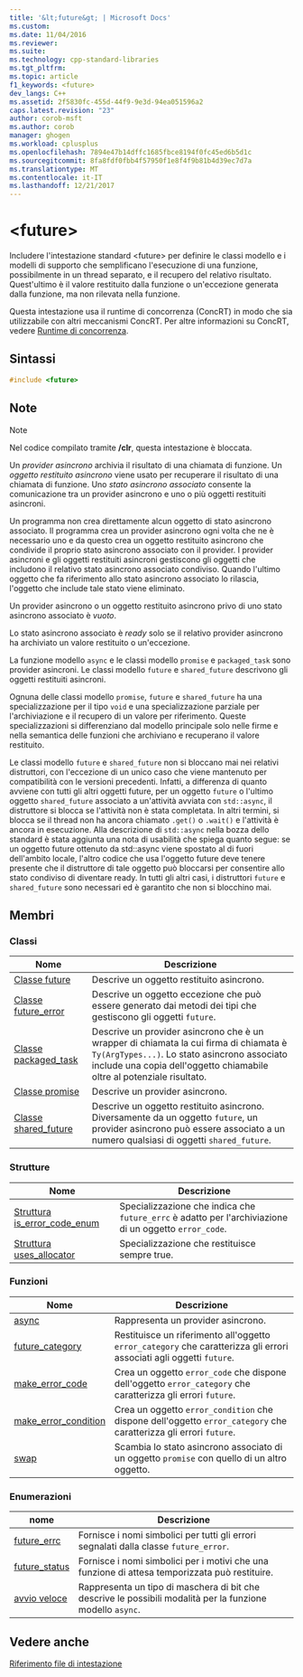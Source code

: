 ```yaml
---
title: '&lt;future&gt; | Microsoft Docs'
ms.custom: 
ms.date: 11/04/2016
ms.reviewer: 
ms.suite: 
ms.technology: cpp-standard-libraries
ms.tgt_pltfrm: 
ms.topic: article
f1_keywords: <future>
dev_langs: C++
ms.assetid: 2f5830fc-455d-44f9-9e3d-94ea051596a2
caps.latest.revision: "23"
author: corob-msft
ms.author: corob
manager: ghogen
ms.workload: cplusplus
ms.openlocfilehash: 7894e47b14dffc1685fbce8194f0fc45ed6b5d1c
ms.sourcegitcommit: 8fa8fdf0fbb4f57950f1e8f4f9b81b4d39ec7d7a
ms.translationtype: MT
ms.contentlocale: it-IT
ms.lasthandoff: 12/21/2017
---
```

# <a name="ltfuturegt"></a>&lt;future&gt;
Includere l'intestazione standard \<future> per definire le classi modello e i modelli di supporto che semplificano l'esecuzione di una funzione, possibilmente in un thread separato, e il recupero del relativo risultato. Quest'ultimo è il valore restituito dalla funzione o un'eccezione generata dalla funzione, ma non rilevata nella funzione.  
  
 Questa intestazione usa il runtime di concorrenza (ConcRT) in modo che sia utilizzabile con altri meccanismi ConcRT. Per altre informazioni su ConcRT, vedere [Runtime di concorrenza](../parallel/concrt/concurrency-runtime.md).  
  
## <a name="syntax"></a>Sintassi  
  
```cpp  
#include <future>  
```  
  
## <a name="remarks"></a>Note  
  
> [!NOTE]
>  Nel codice compilato tramite **/clr**, questa intestazione è bloccata.  
  
 Un *provider asincrono* archivia il risultato di una chiamata di funzione. Un *oggetto restituito asincrono* viene usato per recuperare il risultato di una chiamata di funzione. Uno *stato asincrono associato* consente la comunicazione tra un provider asincrono e uno o più oggetti restituiti asincroni.  
  
 Un programma non crea direttamente alcun oggetto di stato asincrono associato. Il programma crea un provider asincrono ogni volta che ne è necessario uno e da questo crea un oggetto restituito asincrono che condivide il proprio stato asincrono associato con il provider. I provider asincroni e gli oggetti restituiti asincroni gestiscono gli oggetti che includono il relativo stato asincrono associato condiviso. Quando l'ultimo oggetto che fa riferimento allo stato asincrono associato lo rilascia, l'oggetto che include tale stato viene eliminato.  
  
 Un provider asincrono o un oggetto restituito asincrono privo di uno stato asincrono associato è *vuoto*.  
  
 Lo stato asincrono associato è *ready* solo se il relativo provider asincrono ha archiviato un valore restituito o un'eccezione.  
  
 La funzione modello `async` e le classi modello `promise` e `packaged_task` sono provider asincroni. Le classi modello `future` e `shared_future` descrivono gli oggetti restituiti asincroni.  
  
 Ognuna delle classi modello `promise`, `future` e `shared_future` ha una specializzazione per il tipo `void` e una specializzazione parziale per l'archiviazione e il recupero di un valore per riferimento. Queste specializzazioni si differenziano dal modello principale solo nelle firme e nella semantica delle funzioni che archiviano e recuperano il valore restituito.  
  
 Le classi modello `future` e `shared_future` non si bloccano mai nei relativi distruttori, con l'eccezione di un unico caso che viene mantenuto per compatibilità con le versioni precedenti. Infatti, a differenza di quanto avviene con tutti gli altri oggetti future, per un oggetto `future` o l'ultimo oggetto `shared_future` associato a un'attività avviata con `std::async`, il distruttore si blocca se l'attività non è stata completata. In altri termini, si blocca se il thread non ha ancora chiamato `.get()` o `.wait()` e l'attività è ancora in esecuzione. Alla descrizione di `std::async` nella bozza dello standard è stata aggiunta una nota di usabilità che spiega quanto segue: se un oggetto future ottenuto da std::async viene spostato al di fuori dell'ambito locale, l'altro codice che usa l'oggetto future deve tenere presente che il distruttore di tale oggetto può bloccarsi per consentire allo stato condiviso di diventare ready. In tutti gli altri casi, i distruttori `future` e `shared_future` sono necessari ed è garantito che non si blocchino mai.  
  
## <a name="members"></a>Membri  
  
### <a name="classes"></a>Classi  
  
|Nome|Descrizione|  
|----------|-----------------|  
|[Classe future](../standard-library/future-class.md)|Descrive un oggetto restituito asincrono.|  
|[Classe future_error](../standard-library/future-error-class.md)|Descrive un oggetto eccezione che può essere generato dai metodi dei tipi che gestiscono gli oggetti `future`.|  
|[Classe packaged_task](../standard-library/packaged-task-class.md)|Descrive un provider asincrono che è un wrapper di chiamata la cui firma di chiamata è `Ty(ArgTypes...)`. Lo stato asincrono associato include una copia dell'oggetto chiamabile oltre al potenziale risultato.|  
|[Classe promise](../standard-library/promise-class.md)|Descrive un provider asincrono.|  
|[Classe shared_future](../standard-library/shared-future-class.md)|Descrive un oggetto restituito asincrono. Diversamente da un oggetto `future`, un provider asincrono può essere associato a un numero qualsiasi di oggetti `shared_future`.|  
  
### <a name="structures"></a>Strutture  
  
|Nome|Descrizione|  
|----------|-----------------|  
|[Struttura is_error_code_enum](../standard-library/is-error-code-enum-structure.md)|Specializzazione che indica che `future_errc` è adatto per l'archiviazione di un oggetto `error_code`.|  
|[Struttura uses_allocator](../standard-library/uses-allocator-structure.md)|Specializzazione che restituisce sempre true.|  
  
### <a name="functions"></a>Funzioni  
  
|Nome|Descrizione|  
|----------|-----------------|  
|[async](../standard-library/future-functions.md#async)|Rappresenta un provider asincrono.|  
|[future_category](../standard-library/future-functions.md#future_category)|Restituisce un riferimento all'oggetto `error_category` che caratterizza gli errori associati agli oggetti `future`.|  
|[make_error_code](../standard-library/future-functions.md#make_error_code)|Crea un oggetto `error_code` che dispone dell'oggetto `error_category` che caratterizza gli errori `future`.|  
|[make_error_condition](../standard-library/future-functions.md#make_error_condition)|Crea un oggetto `error_condition` che dispone dell'oggetto `error_category` che caratterizza gli errori `future`.|  
|[swap](../standard-library/future-functions.md#swap)|Scambia lo stato asincrono associato di un oggetto `promise` con quello di un altro oggetto.|  
  
### <a name="enumerations"></a>Enumerazioni  
  
|nome|Descrizione|  
|----------|-----------------|  
|[future_errc](../standard-library/future-enums.md#future_errc)|Fornisce i nomi simbolici per tutti gli errori segnalati dalla classe `future_error`.|  
|[future_status](../standard-library/future-enums.md#future_status)|Fornisce i nomi simbolici per i motivi che una funzione di attesa temporizzata può restituire.|  
|[avvio veloce](../standard-library/future-enums.md#launch)|Rappresenta un tipo di maschera di bit che descrive le possibili modalità per la funzione modello `async`.|  
  
## <a name="see-also"></a>Vedere anche  
 [Riferimento file di intestazione](../standard-library/cpp-standard-library-header-files.md)



